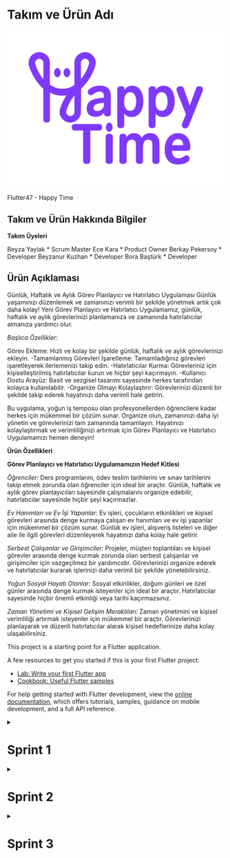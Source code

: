 # Takım ve Ürün Adı
![happytime](bootcampFiles/general/headers/happytimeLogo.png)

Flutter47 - Happy Time


## Takım ve Ürün Hakkında Bilgiler

**Takım Üyeleri**

Beyza Yaylak * Scrum Master
Ece Kara * Product Owner
Berkay Pekersoy * Developer
Beyzanur Kuzhan * Developer
Bora Baştürk * Developer

## Ürün Açıklaması

Günlük, Haftalık ve Aylık Görev Planlayıcı ve Hatırlatıcı Uygulaması
Günlük yaşamınızı düzenlemek ve zamanınızı verimli bir şekilde yönetmek artık çok daha kolay! Yeni Görev Planlayıcı ve Hatırlatıcı Uygulamamız, günlük, haftalık ve aylık görevlerinizi planlamanıza ve zamanında hatırlatıcılar almanıza yardımcı olur.

*Başlıca Özellikler:*

Görev Ekleme: Hızlı ve kolay bir şekilde günlük, haftalık ve aylık görevlerinizi ekleyin.
-Tamamlanmış Görevleri İşaretleme: Tamamladığınız görevleri işaretleyerek ilerlemenizi takip edin.
-Hatırlatıcılar Kurma: Görevleriniz için kişiselleştirilmiş hatırlatıcılar kurun ve hiçbir şeyi kaçırmayın.
-Kullanıcı Dostu Arayüz: Basit ve sezgisel tasarımı sayesinde herkes tarafından kolayca kullanılabilir.
-Organize Olmayı Kolaylaştırır: Görevlerinizi düzenli bir şekilde takip ederek hayatınızı daha verimli hale getirin.

Bu uygulama, yoğun iş temposu olan profesyonellerden öğrencilere kadar herkes için mükemmel bir çözüm sunar. Organize olun, zamanınızı daha iyi yönetin ve görevlerinizi tam zamanında tamamlayın. Hayatınızı kolaylaştırmak ve verimliliğinizi artırmak için Görev Planlayıcı ve Hatırlatıcı Uygulamamızı hemen deneyin!

**Ürün Özellikleri**

**Görev Planlayıcı ve Hatırlatıcı Uygulamamızın Hedef Kitlesi**

*Öğrenciler:*
Ders programlarını, ödev teslim tarihlerini ve sınav tarihlerini takip etmek zorunda olan öğrenciler için ideal bir araçtır. Günlük, haftalık ve aylık görev planlayıcıları sayesinde çalışmalarını organize edebilir, hatırlatıcılar sayesinde hiçbir şeyi kaçırmazlar.

*Ev Hanımları ve Ev İşi Yapanlar:*
Ev işleri, çocukların etkinlikleri ve kişisel görevleri arasında denge kurmaya çalışan ev hanımları ve ev işi yapanlar için mükemmel bir çözüm sunar. Günlük ev işleri, alışveriş listeleri ve diğer aile ile ilgili görevleri düzenleyerek hayatınızı daha kolay hale getirir.

*Serbest Çalışanlar ve Girişimciler:*
Projeler, müşteri toplantıları ve kişisel görevler arasında denge kurmak zorunda olan serbest çalışanlar ve girişimciler için vazgeçilmez bir yardımcıdır. Görevlerinizi organize ederek ve hatırlatıcılar kurarak işlerinizi daha verimli bir şekilde yönetebilirsiniz.

*Yoğun Sosyal Hayatı Olanlar:*
Sosyal etkinlikler, doğum günleri ve özel günler arasında denge kurmak isteyenler için ideal bir araçtır. Hatırlatıcılar sayesinde hiçbir önemli etkinliği veya tarihi kaçırmazsınız.

*Zaman Yönetimi ve Kişisel Gelişim Meraklıları:*
Zaman yönetimini ve kişisel verimliliği artırmak isteyenler için mükemmel bir araçtır. Görevlerinizi planlayarak ve düzenli hatırlatıcılar alarak kişisel hedeflerinize daha kolay ulaşabilirsiniz.


This project is a starting point for a Flutter application.

A few resources to get you started if this is your first Flutter project:

- [Lab: Write your first Flutter app](https://docs.flutter.dev/get-started/codelab)
- [Cookbook: Useful Flutter samples](https://docs.flutter.dev/cookbook)

For help getting started with Flutter development, view the
[online documentation](https://docs.flutter.dev/), which offers tutorials,
samples, guidance on mobile development, and a full API reference.


<details>
    <summary><h1>Sprint 1</h1></summary>




<details>
    <summary><h3>Sprint 1 - App Screenshots</h3></summary>
  <table style="width: 100%;">
    <tr>
      <td colspan="4" style="text-align: center;"><h2>Kullanıcı Doğrulama Sayfaları</h2></td>
    </tr>
    <tr>
      <td style="width: 25%;"><img src="bootcampFiles/sprintOne/screenshots/1.png" style="max-width: 100%; height: auto;"></td>
      <td style="width: 25%;"><img src="bootcampFiles/sprintOne/screenshots/2.png" style="max-width: 100%; height: auto;"></td>
      <td style="width: 25%;"><img src="bootcampFiles/sprintOne/screenshots/3.png" style="max-width: 100%; height: auto;"></td>
    </tr>
    <tr>
      <td colspan="4" style="text-align: center;"><h2>Ana Ekran ve Görevler Sayfası</h2></td>
    </tr>
    <tr>
      <td style="width: 25%;"><img src="bootcampFiles/sprintOne/screenshots/4.png" style="max-width: 100%; height: auto;"></td>
      <td style="width: 25%;"><img src="bootcampFiles/sprintOne/screenshots/5.png" style="max-width: 100%; height: auto;"></td>
      <td style="width: 25%;"><img src="bootcampFiles/sprintOne/screenshots/6.png" style="max-width: 100%; height: auto;"></td>
    </tr>
    <tr>
      <td colspan="4" style="text-align: center;"><h2>Görev Ekleme ve Görevler Sayfası</h2></td>
    </tr>
    <tr>
      <td style="width: 25%;"><img src="bootcampFiles/sprintOne/screenshots/7.png" style="max-width: 100%; height: auto;"></td>
      <td style="width: 25%;"><img src="bootcampFiles/sprintOne/screenshots/8.png" style="max-width: 100%; height: auto;"></td>
    </tr>
  </table>
  </details>   


  <details>
    <summary><h3>Sprint 1 - Sprint Board Update Screenshots</h3></summary>
    <img src="bootcampFiles/sprintOne/boardupdate/1.jpeg" style="max-width: 100%; height: auto;">
    <img src="bootcampFiles/sprintOne/boardupdate/2.jpeg" style="max-width: 100%; height: auto;">
  </details>

  <details>
    <summary><h3>Sprint 1 - Proje Takip Aracı</h3></summary>
    <img src="bootcampFiles/sprintOne/proje_takip/1.png" style="max-width: 100%; height: auto;">
    <img src="bootcampFiles/sprintOne/proje_takip/2.png" style="max-width: 100%; height: auto;">
    <img src="bootcampFiles/sprintOne/proje_takip/3.png" style="max-width: 100%; height: auto;">
    <img src="bootcampFiles/sprintOne/proje_takip/4.png" style="max-width: 100%; height: auto;">
    <img src="bootcampFiles/sprintOne/proje_takip/5.png" style="max-width: 100%; height: auto;">
    <img src="bootcampFiles/sprintOne/proje_takip/6.png" style="max-width: 100%; height: auto;">
    <img src="bootcampFiles/sprintOne/proje_takip/7.png" style="max-width: 100%; height: auto;">
  </details>


  - **Sprint Notes**:
    "İlk sprint sürecinde görev dağılımı yapıldı. Herkesten kod yazması istenmesi üzerine görevlerde ortak payda sağlanarak herkesin olağan uygunluk durumuna göre yapabilirlik seviyesine göre görevlerde rol alması sağlandı.
İlk olarak tasarımın canvada yapılmasına karar verildi.
email login sisteminin kullanılmasına karar verildi."

  - **Sprint içinde beklenen puan tamamlama**: 200 puan
  - **Puan Tamamlama Mantığı**: `(200 points completed)` Ekibin iş yoğunlu, okul durumu olsada görevler tamamlanmaya çalışıldı.
  - **Daily Scrum**: "Beyza Yaylak görev takibinin kolay bir şekilde yapılması için  google sheet oluşturdu. 
Ürün fikri bulmak için ekip üyelerinden fikir düşünme ve paylaşma adına süre belirlendi.
Toplam Ece, Beyzanur Kuzhan ve Berkay'ın eklemiş olduğu dört fikir üzerinden yapılabilirlik ve zaman kapsamında hangisinin uygun olabileceği paydaları da değerlendirilerek oylamalar yapıldı ve uygulama fikrine karar verildi.   
 Elde edilen fikir için taslak bir uygulama şeması Beyzanur Kuzhan  tarafından oluşturuldu.
Ardından Canva tarafında uygulama arayüzü üzerine Beyza Yaylak ve Berkay çalıştı.
Beyza Yaylak logoyu ve uygulama ismi üzerinde çalıştı.
İlk sprint için istenilen düzeye getirildi.
Kodlama kısmında başlangıç ve sayfalar oluşturulmaya başlandı. 
Bora yaptığımız çalışmaların githup repoya aktarılması konusunda Beyza Yaylak ve Berkay'a destek oldu.
Genel olarak iyi bir sprint süreci geçirdiğimizi düşünüyoruz. İş tempomuz olsa da zamanı iyi kullandığımızı düşünüyoruz.
"
  - **Product Backlog URL:** 
  - **Sprint Review:**
    Ürün değerlendirme sürecinde; Tasarım için Beyza Yaylak ve Berkay koordineli bir süreç yürüttüler. Proje seçme konusunda zorlanma olmadı. Fakat projeye isim konusuna ayrılan zaman tahminimizden daha uzun sürdü. 

  - **Sprint Review Participants:** Beyza Yaylak, Ece Kara, Berkay Pekersoy, Bora Baştürk, Beyzanur Kuzhan 
  - **Sprint Retrospective:**
    "İkinci sprintte uygulamaya yoğunlaşılmasına karar verildi.
Berkay, Beyzanur ve Bora’nın uygulamanın kod kısmına yoğunlaşmasına karar verildi. 
Arayüz tasarımında Beyza ve Ece’nin hazırlayıp geliştirici arkadaşlara iletmesine karar verildi.
"


  

  </details>


<details>
    <summary><h1>Sprint 2</h1></summary>


<details>
    <summary><h3>Sprint 2 - App Screenshots</h3></summary>
  <table style="width: 100%;">
    <tr>
      <td colspan="4" style="text-align: center;"><h2>Ana Ekran</h2></td>
    </tr>
    <tr>
      <td style="width: 25%;"><img src="bootcampFiles/sprintTwo/screenshots/1.png" style="max-width: 100%; height: auto;"></td>
    </tr>
    <tr>
      <td colspan="4" style="text-align: center;"><h2>Görev Ekleme ve Görevler Sayfası</h2></td>
    </tr>
    <tr>
      <td style="width: 25%;"><img src="bootcampFiles/sprintTwo/screenshots/2.png" style="max-width: 100%; height: auto;"></td>
      <td style="width: 25%;"><img src="bootcampFiles/sprintTwo/screenshots/3.png" style="max-width: 100%; height: auto;"></td>
    </tr>
      <tr>
      <td colspan="4" style="text-align: center;"><h2>Hatırlatıcı</h2></td>
    </tr>
    <tr>
      <td style="width: 25%;"><img src="bootcampFiles/sprintTwo/screenshots/4.png" style="max-width: 100%; height: auto;"></td>
    </tr>
      <tr>
      <td colspan="4" style="text-align: center;"><h2>Takvim</h2></td>
    </tr>
    <tr>
      <td style="width: 25%;"><img src="bootcampFiles/sprintTwo/screenshots/5.png" style="max-width: 100%; height: auto;"></td>
    </tr>
    
  </table>

    
  </details>   

  <details>
    <summary><h3>Sprint 2 - Sprint Board Update Screenshots</h3></summary>
    <img src="bootcampFiles/sprintTwo/boardupdate/ss1.jpeg" style="max-width: 100%; height: auto;">
    <img src="bootcampFiles/sprintTwo/boardupdate/ss2.jpeg" style="max-width: 100%; height: auto;">
      <img src="bootcampFiles/sprintTwo/boardupdate/ss3.jpeg" style="max-width: 100%; height: auto;">
  </details>

  <details>
    <summary><h3>Sprint 2 - Proje Takip Aracı</h3></summary>
    <img src="bootcampFiles/sprintTwo/proje_takip/2.png" style="max-width: 100%; height: auto;">
    <img src="bootcampFiles/sprintTwo/proje_takip/3.png" style="max-width: 100%; height: auto;">
  </details>
  


  - **Sprint Notes**:
    "İkinci spritte uygulamanın tasarım ve kod kısmına yoğunlaşıldı. Sayfa tasarımlarında ve butonların tasarımları uygulamay eklendi.
Uygulama tasarım olarak değişti. Canva kullanmaktan ekip olarak vazgeçtik. Figma kullanmaya karar verdik. Figmadaki tasarım eklendi.
Uygulamanın logosu da değiştirildi. Uygulama ismi Happy Time olarak belirlenmişti. Buna uygun farklı bir logo geliştirildi.
Kullanıcı hedef kitlemize uygun bir tasarım tercih edildi.
Uygulamanın telefonlar üzerindeki testleri yapılmaya başlandı.
Clean code için açıklamaları ile birlikte kodlama yapıldı.
Uygulamanın planlanmış olan sayfaları oluşturuldu.
Front-end kısmının %60'lık bölümü tamamlandı.
Back-end kısmının %30'luk bölümü tamamlandı."

  - **Sprint içinde beklenen puan tamamlama**: İkinci Sprint için 200 puan beklenmektedir. Ekip üyeleri yine başarılı bir şekilde çalıştı. Ekip uyumlu bir şekilde çalıştı.
  - **Puan Tamamlama Mantığı**: `(200 points completed)` Kod yazma, tasarım, ekip uyumu, ekip içi aktiflik, belirlenen hedefleri tamamlama yüzdesine göre puan değerlendirlmesi yapılmıştır.
  - **Daily Scrum**: "Herkese uygun ortak bir zaman ayarlanamadığı için proje takibi google sheetten ve grup sohbetlerinden iletişime devam edildi.  Logo ve renkler ilk sprintte belirlendiği şekliyle kullanılmaya devam edilecek.          App Navigation Schema Ece Kara öncülüğünde oluşturularak eklemeler yapıldı.                                                     Ekip içerisinde koordineli ve etkin iletişim sağlandı.
Bora yaptığımız çalışmaların githup repoya aktarılması konusunda Beyzanur Kuzhan, Beyza Yaylak ve Berkay'a destek oldu."
  - **Product Backlog URL:** 
  - **Sprint Review:**
    "Ürün değerlendirme sürecinde; Tasarım için Ece Kara ve Beyza Yaylak çalışmaya devam ettiler. Proje ilerlemesinde beklenti karşılandı. Tasarım ve kod kısmı sorunsuz ilerledi.Kod kısmında herkesin kontrolünde Berkay Pekersoy ' un öncülüğünde ilerletildi. Beyzanur Kuzhan'da ona destek oldu.
En sonunda ekip yazılım ekibinin yaptığını inceledi."

  - **Sprint Review Participants:** Beyza Yaylak, Ece Kara, Berkay Pekersoy, Bora Baştürk, Beyzanur Kuzhan 
  - **Sprint Retrospective:**
    "Kalan kısımların üçüncü sprint'de tamamlanması kararlaştırıldı.
Uygulama nasıl kullanılır kısmı üçüncü sprintte yapılması planlandı.
AI butonu üçüncü sprintte yapılması planlandı.
Tamamlanan Görevler kısmı üçüncü spritte yapılması planlandı.
Notlar kısmı üçüncü sprinte ertelendi."

<details>
    <summary><h3>Uygulama Gezinti Şeması ve Örnek Kullanım</h3></summary>
    <img src="bootcampFiles/sprintTwo/strollSchema/1.png" style="max-width: 100%; height: auto;">
    <img src="bootcampFiles/sprintTwo/screenshots/SampleUsage.gif" style="width: 50%; height: 50%;">
  </details>

</details>



<details>
    <summary><h1>Sprint 3</h1></summary>


<details>
    <summary><h3>Sprint 3 - App Screenshots</h3></summary>
  <table style="width: 100%;">
    <tr>
      <td colspan="4" style="text-align: center;"><h2>Açılış Sayfaları</h2></td>
    </tr>
    <tr>
      <td style="width: 25%;"><img src="bootcampFiles/sprintThree/screenshots/Acilis.png" style="max-width: 100%; height: auto;"></td>
      <td style="width: 25%;"><img src="bootcampFiles/sprintThree/screenshots/Acilis 2.png" style="max-width: 100%; height: auto;"></td>
    </tr>
    <tr>
      <td colspan="4" style="text-align: center;"><h2>Hesap Oluşturma Sayfası</h2></td>
    </tr>
    <tr>
      <td style="width: 25%;"><img src="bootcampFiles/sprintThree/screenshots/Hesap Olustur.png" style="max-width: 100%; height: auto;"></td>
    </tr>
      <tr>
      <td colspan="4" style="text-align: center;"><h2>Uygulamaya Giriş Sayfası</h2></td>
    </tr>
    <tr>
      <td style="width: 25%;"><img src="bootcampFiles/sprintThree/screenshots/Giris Yap.png" style="max-width: 100%; height: auto;"></td>
    </tr>
      <tr>
      <td colspan="4" style="text-align: center;"><h2>Anasayfa</h2></td>
    </tr>
    <tr>
      <td style="width: 25%;"><img src="bootcampFiles/sprintThree/screenshots/Anasayfa.png" style="max-width: 100%; height: auto;"></td>
    </tr>
    <tr>
      <td colspan="4" style="text-align: center;"><h2>Profil ve Profil Düzenleme Sayfaları</h2></td>
    </tr>
    <tr>
      <td style="width: 25%;"><img src="bootcampFiles/sprintThree/screenshots/Profilim.png" style="max-width: 100%; height: auto;"></td>
    </tr>
    <tr>
      <td style="width: 25%;"><img src="bootcampFiles/sprintThree/screenshots/ProfilDuzenle.png" style="max-width: 100%; height: auto;"></td>
    </tr>
    <tr>
      <td colspan="4" style="text-align: center;"><h2>Görevler ve Görev Ekleme Sayfaları</h2></td>
    </tr>
    <tr>
      <td style="width: 25%;"><img src="bootcampFiles/sprintThree/screenshots/Gorevlerim.png" style="max-width: 100%; height: auto;"></td>
    </tr>
    <tr>
      <td style="width: 25%;"><img src="bootcampFiles/sprintThree/screenshots/Gorev Ekle.png" style="max-width: 100%; height: auto;"></td>
    </tr>
    <tr>
      <td colspan="4" style="text-align: center;"><h2>Tamamlanan Görevler Sayfası</h2></td>
    </tr>
    <tr>
      <td style="width: 25%;"><img src="bootcampFiles/sprintThree/screenshots/Tamamlanan.png" style="max-width: 100%; height: auto;"></td>
    </tr>
    <tr>
      <td colspan="4" style="text-align: center;"><h2>Takvim</h2></td>
    </tr>
    <tr>
      <td style="width: 25%;"><img src="bootcampFiles/sprintThree/screenshots/Takvim 1.png" style="max-width: 100%; height: auto;"></td>
    </tr>
    <tr>
      <td style="width: 25%;"><img src="bootcampFiles/sprintThree/screenshots/Takvim 2.png" style="max-width: 100%; height: auto;"></td>
    </tr>
    <tr>
      <td colspan="4" style="text-align: center;"><h2>Hatırlatıcı</h2></td>
    </tr>
    <tr>
      <td style="width: 25%;"><img src="bootcampFiles/sprintThree/screenshots/Hatirlatici 1.png" style="max-width: 100%; height: auto;"></td>
    </tr>
    <tr>
      <td style="width: 25%;"><img src="bootcampFiles/sprintThree/screenshots/Hatirlatici 2.png" style="max-width: 100%; height: auto;"></td>
    </tr>
    
    
  </table>

    
  </details>   

  <details>
    <summary><h3>Sprint 3 - Sprint Board Update Screenshots</h3></summary>
    <img src="bootcampFiles/sprintThree/boardupdate/1.jpeg" style="max-width: 100%; height: auto;">
    <img src="bootcampFiles/sprintThree/boardupdate/2.jpeg" style="max-width: 100%; height: auto;">
  </details>

  <details>
    <summary><h3>Sprint 3 - Proje Takip Aracı</h3></summary>
    <img src="bootcampFiles/sprintThree/proje_takip/1.png" style="max-width: 100%; height: auto;">
    <img src="bootcampFiles/sprintThree/proje_takip/2.png" style="max-width: 100%; height: auto;">
  </details>
  


  - **Sprint Notes**:
    Üçüncü sprintte uygulamaya son tasarımlar eklenerek tasarım  aşaması tamamlandı Front-end kısmında profil sayfası ve son düzenlemeler yapılarak tamamlandı. Back-end kısmına daha çok yoğunlaşıldı.                                     Telefon test aşamasından sonra uygulamanın tanıtım videosu hazırlanmaya başlandı.En son sprint notları githuba eklendi.

  - **Sprint içinde beklenen puan tamamlama**: Üçüncü Sprint için 300 puan beklenmektedir.  Ekip üyeleri uyumlu ve başarılı bir şekilde çalışmıştır.
  - **Puan Tamamlama Mantığı**: `(300 points completed)` Kod yazma, tasarım, ekip uyumu, hedeflerin tamamlanma yüzdesi ve zamanı doğru yönetebilme ölçütlerine göre puan değerlendirmesi yapıldı. Son sprint olması ve tamamlanma aşaması olduğu için kontrol süreside dahil edilerek bu sprintten beklenen puan önceki sprintlere oranla yüksek tutuldu.
  - **Daily Scrum**: Proje takibinde google sheet ve grup sohbetlerinden iletişime devam edildi. Projeye hedef dışı ekleme yapılmadı. Ekip içerisinde etkili iletişim sağlandı. Kalan proje görevler belirlenen hedefler doğrultusunda ve ekip bireylerinin yoğunluk durumlarına göre paylaşılarak ve destekle tamamlandı.  
  - **Product Backlog URL:** 
  - **Sprint Review:**
    Ekip üyeleri ürün değerlendirme sürecinde katılım sağladılar. Eksiklikler değerlendirildi düzeltilmesi gerekenler belirlendi.

  - **Sprint Review Participants:** Beyza Yaylak, Ece  Kara, Berkay Pekersoy, Bora Baştürk, Beyzanur Kuzhan 
  - **Sprint Retrospective:**
    Ekip güzel bir şekilde çalıştı. Eğer ön değerlendirmeyi projemiz geçerse sonraki aşamadaki sunum dosyası hazırlaması üzerine konuşuldu.

</details>
